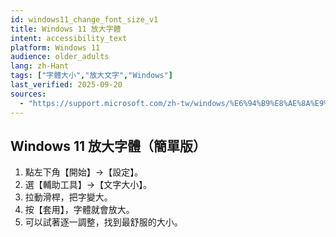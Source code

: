 ```yaml
---
id: windows11_change_font_size_v1
title: Windows 11 放大字體
intent: accessibility_text
platform: Windows 11
audience: older_adults
lang: zh-Hant
tags: ["字體大小","放大文字","Windows"]
last_verified: 2025-09-20
sources:
  - "https://support.microsoft.com/zh-tw/windows/%E6%94%B9%E8%AE%8A%E9%A0%90%E8%A8%AD%E5%AD%97%E5%9E%8B%E5%A4%A7%E5%B0%8F-4d1e01d0-d3c3-4b04-809b-0a5f1a7e8a00"
---
```


## Windows 11 放大字體（簡單版）

1. 點左下角【開始】→【設定】。  
2. 選【輔助工具】→【文字大小】。  
3. 拉動滑桿，把字變大。  
4. 按【套用】，字體就會放大。  
5. 可以試著逐一調整，找到最舒服的大小。
